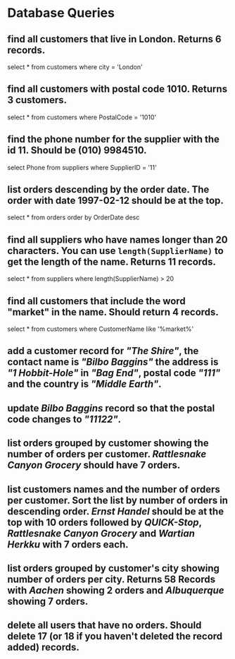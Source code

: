 # Database Queries

## find all customers that live in London. Returns 6 records.

select * from customers where city = 'London'


## find all customers with postal code 1010. Returns 3 customers.

select * from customers where PostalCode = '1010'


## find the phone number for the supplier with the id 11. Should be (010) 9984510.

select Phone from suppliers where SupplierID = '11'


## list orders descending by the order date. The order with date 1997-02-12 should be at the top.

select * from orders order by OrderDate desc


## find all suppliers who have names longer than 20 characters. You can use `length(SupplierName)` to get the length of the name. Returns 11 records.

select * from suppliers where length(SupplierName) > 20


## find all customers that include the word "market" in the name. Should return 4 records.

select * from customers where CustomerName like '%market%'


## add a customer record for _"The Shire"_, the contact name is _"Bilbo Baggins"_ the address is _"1 Hobbit-Hole"_ in _"Bag End"_, postal code _"111"_ and the country is _"Middle Earth"_.


## update _Bilbo Baggins_ record so that the postal code changes to _"11122"_.

## list orders grouped by customer showing the number of orders per customer. _Rattlesnake Canyon Grocery_ should have 7 orders.

## list customers names and the number of orders per customer. Sort the list by number of orders in descending order. _Ernst Handel_ should be at the top with 10 orders followed by _QUICK-Stop_, _Rattlesnake Canyon Grocery_ and _Wartian Herkku_ with 7 orders each.

## list orders grouped by customer's city showing number of orders per city. Returns 58 Records with _Aachen_ showing 2 orders and _Albuquerque_ showing 7 orders.

## delete all users that have no orders. Should delete 17 (or 18 if you haven't deleted the record added) records.
